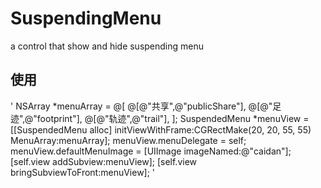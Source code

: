 # SuspendingMenu
a control that show and hide suspending menu

## 使用

'
 NSArray *menuArray = @[
                           @[@"共享",@"publicShare"],
                           @[@"足迹",@"footprint"],
                           @[@"轨迹",@"trail"],
                           ];
    SuspendedMenu *menuView = [[SuspendedMenu alloc] initViewWithFrame:CGRectMake(20, 20, 55, 55) MenuArray:menuArray];
    menuView.menuDelegate = self;
    menuView.defaultMenuImage = [UIImage imageNamed:@"caidan"];
    [self.view addSubview:menuView];
    [self.view bringSubviewToFront:menuView];  '
    
